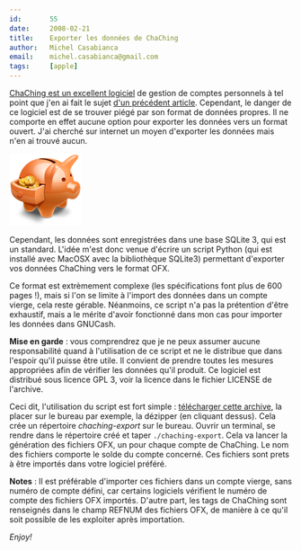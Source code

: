 ```yaml
---
id:       55
date:     2008-02-21
title:    Exporter les données de ChaChing
author:   Michel Casabianca
email:    michel.casabianca@gmail.com
tags:     [apple]
---
```


[ChaChing est un excellent logiciel](http://www.midnightapps.com/) de gestion de comptes personnels à tel point que j'en ai fait le sujet [d'un précédent article](http://sweetohm.net/blog/50.html). Cependant, le danger de ce logiciel est de se trouver piégé par son format de données propres. Il ne comporte en effet aucune option pour exporter les données vers un format ouvert. J'ai cherché sur internet un moyen d'exporter les données mais n'en ai trouvé aucun.

<!--more-->

![](chaching.png)

Cependant, les données sont enregistrées dans une base SQLite 3, qui est un standard. L'idée m'est donc venue d'écrire un script Python (qui est installé avec MacOSX avec la bibliothèque SQLite3) permettant d'exporter vos données ChaChing vers le format OFX.

Ce format est extrèmement complexe (les spécifications font plus de 600 pages !), mais si l'on se limite à l'import des données dans un compte vierge, cela reste gérable. Néanmoins, ce script n'a pas la prétention d'être exhaustif, mais a le mérite d'avoir fonctionné dans mon cas pour importer les données dans GNUCash.

 **Mise en garde** : vous comprendrez que je ne peux assumer aucune responsabilité quand à l'utilisation de ce script et ne le distribue que dans l'espoir qu'il puisse être utile. Il convient de prendre toutes les mesures appropriées afin de vérifier les données qu'il produit. Ce logiciel est distribué sous licence GPL 3, voir la licence dans le fichier LICENSE de l'archive.

Ceci dit, l'utilisation du script est fort simple : [télécharger cette archive](http://sweetohm.net/arc/chaching-export.zip), la placer sur le bureau par exemple, la dézipper (en cliquant dessus). Cela crée un répertoire *chaching-export* sur le bureau. Ouvrir un terminal, se rendre dans le répertoire créé et taper `./chaching-export`. Cela va lancer la génération des fichiers OFX, un pour chaque compte de ChaChing. Le nom des fichiers comporte le solde du compte concerné. Ces fichiers sont prets à être importés dans votre logiciel préféré.

 **Notes** : Il est préférable d'importer ces fichiers dans un compte vierge, sans numéro de compte défini, car certains logiciels vérifient le numéro de compte des fichiers OFX importés. D'autre part, les tags de ChaChing sont renseignés dans le champ REFNUM des fichiers OFX, de manière à ce qu'il soit possible de les exploiter après importation.

*Enjoy!*
